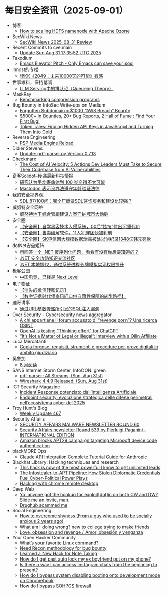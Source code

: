 # 每日安全资讯（2025-09-01）

- 博客
  - [How to scaling HDFS namenode with Apache Ozone](https://dyrnq.com/how-to-scaling-hdfs-namenode-with-apache-ozone/)
- SecWiki News
  - [SecWiki News 2025-08-31 Review](http://www.sec-wiki.com/?2025-08-31)
- Recent Commits to cve:main
  - [Update Sun Aug 31 17:35:52 UTC 2025](https://github.com/trickest/cve/commit/0f2602cc4b2cfaf623bc75340cc384779d290795)
- Taxodium
  - [Emacs Elevator Pitch - Only Emacs can save your soul](https://taxodium.ink/emacs-elevator-pitch-2025-08.html)
- Innost的专栏
  - [读KK《2049：未来10000天的可能》有感](https://blog.csdn.net/Innost/article/details/151060086)
- 世事难料，保持低调
  - [LLM Serving中的排队论（Queueing Theory）](https://blog.csdn.net/ariesjzj/article/details/150994691)
- MaskRay
  - [Benchmarking compression programs](https://maskray.me/blog/2025-08-31-benchmarking-compression-programs)
- Bug Bounty in InfoSec Write-ups on Medium
  - [Forgotten Subdomain = $1000 “AWS Breach” Bounty](https://infosecwriteups.com/finding-needle-in-the-haystack-how-a-forgotten-subdomain-led-to-complete-aws-infrastructure-328571e88496?source=rss----7b722bfd1b8d--bug_bounty)
  - [$5000+ in Bounties, 20+ Bug Reports, 2 Hall of Fame : Find Your First Bug!](https://infosecwriteups.com/5000-in-bounties-20-bug-reports-2-hall-of-fame-find-your-first-bug-32d564c1b9b4?source=rss----7b722bfd1b8d--bug_bounty)
  - [Token Tales: Finding Hidden API Keys in JavaScript and Turning Them Into Gold](https://infosecwriteups.com/token-tales-finding-hidden-api-keys-in-javascript-and-turning-them-into-gold-e4e93c51e52b?source=rss----7b722bfd1b8d--bug_bounty)
- Reverse Engineering
  - [PSP Media Engine Reload.](https://www.reddit.com/r/ReverseEngineering/comments/1n4xn3a/psp_media_engine_reload/)
- Didier Stevens
  - [Update: pdf-parser.py Version 0.7.13](https://blog.didierstevens.com/2025/08/31/update-pdf-parser-py-version-0-7-13/)
- Checkmarx
  - [The Cost of AI Velocity: 5 Actions Dev Leaders Must Take to Secure Their Codebase from AI Vulnerabilities](https://checkmarx.com/blog/the-cost-of-ai-velocity-5-actions-dev-leaders-must-take-to-secure-their-codebase-from-ai-vulnerabilities/)
- 奇客Solidot–传递最新科技情报
  - [研究认为平均寿命达到 100 岁变得不太可能](https://www.solidot.org/story?sid=82188)
  - [Mastodon 表示没办法遵守年龄验证法律](https://www.solidot.org/story?sid=82187)
- 我的安全视界观
  - [SDL 87/100问：哪个厂商做SDL咨询服务和建设比较强？](https://mp.weixin.qq.com/s?__biz=MzI3Njk2OTIzOQ==&mid=2247487120&idx=1&sn=d46e69b1ef51b69158d964da5f8d52a7)
- 威努特安全网络
  - [威努特地下综合管廊建设方案守护城市大动脉](https://mp.weixin.qq.com/s?__biz=MzAwNTgyODU3NQ==&mid=2651135288&idx=1&sn=26b2d6cc950534045870be1fe6b1b884)
- 安全圈
  - [【安全圈】自学黑客技术入侵系统，00后“炫技”付出沉重代价](https://mp.weixin.qq.com/s?__biz=MzIzMzE4NDU1OQ==&mid=2652071465&idx=1&sn=fbad75a46daca04d865fb1c129c5e28f)
  - [【安全圈】售卖破解软件，11人犯罪团伙被判刑](https://mp.weixin.qq.com/s?__biz=MzIzMzE4NDU1OQ==&mid=2652071465&idx=2&sn=6b1b27667b5541d5782e26950cc84cb5)
  - [【安全圈】SK电信因大规模数据泄露被处以创纪录1348亿韩元罚款](https://mp.weixin.qq.com/s?__biz=MzIzMzE4NDU1OQ==&mid=2652071465&idx=3&sn=5dff9cf262bcb8b2da1bea8babc08375)
- dotNet安全矩阵
  - [再回答一个 .NET 反序列化问题，看看有没有你想要知道的？](https://mp.weixin.qq.com/s?__biz=MzUyOTc3NTQ5MA==&mid=2247500453&idx=1&sn=ddbea7e7de5270aa24d398bbe5b1d2a0)
  - [.NET 安全攻防知识交流社区](https://mp.weixin.qq.com/s?__biz=MzUyOTc3NTQ5MA==&mid=2247500453&idx=2&sn=81339fbe4af9ec0add38634c5e7cdfcb)
  - [.NET 本地提权，通过系统进程令牌模拟实现权限提升](https://mp.weixin.qq.com/s?__biz=MzUyOTc3NTQ5MA==&mid=2247500453&idx=3&sn=7372f9674d2d3850487e9da33a5209ad)
- 极客公园
  - [中国电竞，已经是 Next Level](https://mp.weixin.qq.com/s?__biz=MTMwNDMwODQ0MQ==&mid=2653085892&idx=1&sn=cd4033f249cd2f4d2bf5645eb3787e42)
- 电子物证
  - [【消失的微信转账记录】](https://mp.weixin.qq.com/s?__biz=MzAwNDcwMDgzMA==&mid=2651048599&idx=1&sn=9b068ed352db61a2ae77d72c3a7534a9)
  - [【数字证据时代侦查讯问口供自愿性保障的转型路径】](https://mp.weixin.qq.com/s?__biz=MzAwNDcwMDgzMA==&mid=2651048599&idx=2&sn=bcc8988698a266e9dcca6b8f369099b9)
- 迪哥讲事
  - [通过URL参数传递所引发的SQL注入漏洞](https://mp.weixin.qq.com/s?__biz=MzIzMTIzNTM0MA==&mid=2247498127&idx=1&sn=a964b55dfb2c2d356a30f12759202075)
- Over Security - Cybersecurity news aggregator
  - [A chi appartiene il forum accusato di “revenge porn”? Una ricerca OSINT](https://lorenzoromani.medium.com/a-chi-appartiene-il-forum-accusato-di-revenge-porn-phica-net-una-ricerca-osint-b0ae04fe9563)
  - [OpenAI is testing "Thinking effort" for ChatGPT](https://www.bleepingcomputer.com/news/artificial-intelligence/openai-is-testing-thinking-effort-for-chatgpt/)
  - [“It’s Not a Matter of Legal or Illegal”: Interview with a Qilin Affiliate](https://www.suspectfile.com/its-not-a-matter-of-legal-or-illegal-interview-with-a-qilin-affiliate/)
- Luca Mercatanti
  - [Copia forense: requisiti, strumenti e procedure per prove digitali in ambito giudiziario](https://luca-mercatanti.com/copia-forense-requisiti-strumenti-e-procedure-per-prove-digitali-in-ambito-giudiziario/?utm_source=rss&utm_medium=rss&utm_campaign=copia-forense-requisiti-strumenti-e-procedure-per-prove-digitali-in-ambito-giudiziario)
- 吴鲁加
  - [8 月阅读](https://mp.weixin.qq.com/s?__biz=Mzg5NDY4ODM1MA==&mid=2247485707&idx=1&sn=0f799f04fc9fcd2968626168173a99b0)
- SANS Internet Storm Center, InfoCON: green
  - [pdf-parser: All Streams, (Sun, Aug 31st)](https://isc.sans.edu/diary/rss/32248)
  - [Wireshark 4.4.9 Released, (Sun, Aug 31st)](https://isc.sans.edu/diary/rss/32246)
- ICT Security Magazine
  - [Incident Response potenziato dall’Intelligenza Artificiale](https://www.ictsecuritymagazine.com/notizie/incident-response-intelligenza-artificiale/)
  - [Endpoint security: evoluzione strategica delle difese perimetrali nell’ecosistema cyber del 2025](https://www.ictsecuritymagazine.com/articoli/endpoint-security/)
- Troy Hunt's Blog
  - [Weekly Update 467](https://www.troyhunt.com/weekly-update-467/)
- Security Affairs
  - [SECURITY AFFAIRS MALWARE NEWSLETTER ROUND 60](https://securityaffairs.com/181760/uncategorized/security-affairs-malware-newsletter-round-60.html)
  - [Security Affairs newsletter Round 539 by Pierluigi Paganini – INTERNATIONAL EDITION](https://securityaffairs.com/181754/breaking-news/security-affairs-newsletter-round-539-by-pierluigi-paganini-international-edition.html)
  - [Amazon blocks APT29 campaign targeting Microsoft device code authentication](https://securityaffairs.com/181747/apt/amazon-blocks-apt29-campaign-targeting-microsoft-device-code-authentication.html)
- blackMORE Ops
  - [Claude API Integration Complete Tutorial Guide for Anthropic](https://www.blackmoreops.com/claude-api-integration-complete-tutorial-guide/)
- Blackhat Library: Hacking techniques and research
  - [This hack is now of the most powerful I know to get unlimited leads](https://www.reddit.com/r/blackhat/comments/1n55fy8/this_hack_is_now_of_the_most_powerful_i_know_to/)
  - [The Infostealer-to-APT Pipeline: How Stolen Diplomatic Credentials Fuel Cyber-Political Power Plays](https://www.reddit.com/r/blackhat/comments/1n4wo79/the_infostealertoapt_pipeline_how_stolen/)
  - [Hacking with chrome remote desktop](https://www.reddit.com/r/blackhat/comments/1n52803/hacking_with_chrome_remote_desktop/)
- Deep Web
  - [Yo, anyone got the hookup for exploit[dot]in on both CW and DW? Slide me an invite, man.](https://www.reddit.com/r/deepweb/comments/1n53nxj/yo_anyone_got_the_hookup_for_exploitdotin_on_both/)
  - [Drughub scammed me](https://www.reddit.com/r/deepweb/comments/1n5397k/drughub_scammed_me/)
- Social Engineering
  - [How to overcome shyness (From a guy who used to be socially anxious 2 years ago)](https://www.reddit.com/r/SocialEngineering/comments/1n59cr2/how_to_overcome_shyness_from_a_guy_who_used_to_be/)
  - [What am I doing wrong? new to college trying to make friends](https://www.reddit.com/r/SocialEngineering/comments/1n4y629/what_am_i_doing_wrong_new_to_college_trying_to/)
  - [Love, obsession and revenge / Amor, obsesión y venganza](https://www.reddit.com/r/SocialEngineering/comments/1n4kn8t/love_obsession_and_revenge_amor_obsesión_y/)
- Your Open Hacker Community
  - [What’s your favorite Linux command?](https://www.reddit.com/r/HowToHack/comments/1n5260p/whats_your_favorite_linux_command/)
  - [Need Recon methodology for bug bounty](https://www.reddit.com/r/HowToHack/comments/1n4tfa2/need_recon_methodology_for_bug_bounty/)
  - [Learned a New Hack for Note Taking](https://www.reddit.com/r/HowToHack/comments/1n4xyhd/learned_a_new_hack_for_note_taking/)
  - [How do I get past auto lock my ex boyfriend put on my phone?](https://www.reddit.com/r/HowToHack/comments/1n55rh2/how_do_i_get_past_auto_lock_my_ex_boyfriend_put/)
  - [Is there a way I can access Instagram chats from the beginning to present?](https://www.reddit.com/r/HowToHack/comments/1n50p3g/is_there_a_way_i_can_access_instagram_chats_from/)
  - [How do I bypass system disabling booting onto development mode on Chromebook](https://www.reddit.com/r/HowToHack/comments/1n4kbb6/how_do_i_bypass_system_disabling_booting_onto/)
  - [How do I bypass SOHPOS firewall](https://www.reddit.com/r/HowToHack/comments/1n4rvk2/how_do_i_bypass_sohpos_firewall/)
